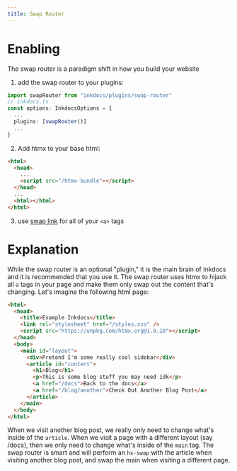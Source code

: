 ```yaml
---
title: Swap Router
---
```


# Enabling

The swap router is a paradigm shift in how you build your website

1. add the swap router to your plugins:

```ts
import swapRouter from "inkdocs/plugins/swap-router"
// inkdocs.ts
const options: InkdocsOptions = {
  ...
  plugins: [swapRouter()]
  ...
}
```

2.  Add htmx to your base html:

```html
<html>
  <head>
    ...
    <script src="/htmx-bundle"></script>
  </head>
  ...
  <html></html>
</html>
```

3. use [swap link](/documentation/components/swap-link) for all of your `<a>` tags

# Explanation

While the swap router is an optional "plugin," it is the main brain of Inkdocs and it is recommended that you use it. The swap router uses htmx to hijack all `a` tags in your page and make them only swap out the content that's changing. Let's imagine the following html page:

```html
<html>
  <head>
    <title>Example Inkdocs</title>
    <link rel="stylesheet" href="/styles.css" />
    <script src="https://unpkg.com/htmx.org@1.9.10"></script>
  </head>
  <body>
    <main id="layout">
      <div>Pretend I'm some really cool sidebar</div>
      <article id="content">
        <h1>Blog</h1>
        <p>This is some blog stuff you may need idk</p>
        <a href="/docs">Back to the docs</a>
        <a href="/blog/another">Check Out Another Blog Post</a>
      </article>
    </main>
  </body>
</html>
```

When we visit another blog post, we really only need to change what's inside of the `article`. When we visit a page with a different layout (say /docs), then we only need to change what's inside of the `main` tag. The swap router is smart and will perform an `hx-swap` with the article when visiting another blog post, and swap the main when visiting a different page.
